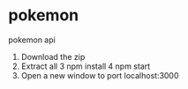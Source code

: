 # pokemon
pokemon api


1. Download the zip
2. Extract all
3 npm install
4 npm start
5. Open a new window to port localhost:3000
